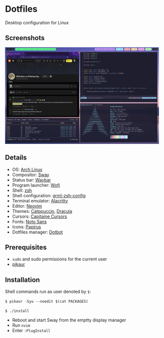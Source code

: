 # Dotfiles

Desktop configuration for Linux

## Screenshots

![Desktop](screenshots/desktop.png)

## Details

- OS: [Arch Linux](https://archlinux.org/)
- Compositor: [Sway](https://swaywm.org/)
- Status bar: [Waybar](https://github.com/Alexays/Waybar/)
- Program launcher: [Wofi](https://hg.sr.ht/~scoopta/wofi)
- Shell: [zsh](https://zsh.sourceforge.io/)
- Shell configuration: [grml-zsh-config](https://github.com/grml/grml-etc-core)
- Terminal emulator: [Alacritty](https://github.com/alacritty/alacritty)
- Editor: [Neovim](https://neovim.io/)
- Themes: [Catppuccin](https://github.com/catppuccin/catppuccin), [Dracula](https://github.com/dracula/dracula-theme)
- Cursors: [Capitaine Cursors](https://github.com/keeferrourke/capitaine-cursors)
- Fonts: [Noto Sans](https://github.com/googlefonts/noto-fonts)
- Icons: [Papirus](https://github.com/PapirusDevelopmentTeam/papirus-icon-theme)
- Dotfiles manager: [Dotbot](https://github.com/anishathalye/dotbot)

## Prerequisites

- `sudo` and sudo permissions for the current user
- [pikaur](https://github.com/actionless/pikaur)

## Installation

Shell commands run as user denoted by `$`:

`$ pikaur -Syu --noedit $(cat PACKAGES)`

`$ ./install`

- Reboot and start Sway from the emptty display manager
- Run `nvim`
- Enter `:PlugInstall`
